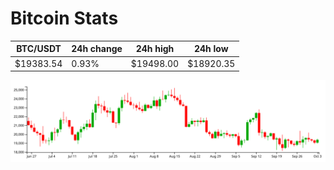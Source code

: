 # Bitcoin Stats

BTC/USDT|24h change|24h high|24h low|
|---|---|---|---|
|$19383.54|0.93%|$19498.00|$18920.35|

<img src="./chart.svg">
